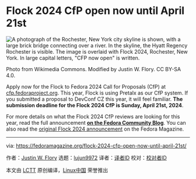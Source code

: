 [#]: subject: "Flock 2024 CfP open now until April 21st"
[#]: via: "https://fedoramagazine.org/flock-2024-cfp-open-now-until-april-21st/"
[#]: author: "Justin W. Flory https://fedoramagazine.org/author/jflory7/"
[#]: collector: "lujun9972/lctt-scripts-1705972010"
[#]: translator: " "
[#]: reviewer: " "
[#]: publisher: " "
[#]: url: " "

Flock 2024 CfP open now until April 21st
======

![A photograph of the Rochester, New York city skyline is shown, with a large brick bridge connecting over a river. In the skyline, the Hyatt Regency Rochester is visible. The image is overlaid with Flock 2024, Rochester, New York. In large capital letters, "CFP now open" is written.][1]

Photo from Wikimedia Commons. Modified by Justin W. Flory. CC BY-SA 4.0.

Apply now for the Flock to Fedora 2024 Call for Proposals (CfP) at [cfp.fedoraproject.org][2]. This year, Flock is using Pretalx as our CfP system. If you submitted a proposal to DevConf CZ this year, it will feel familiar. **The submission deadline for the Flock 2024 CfP is Sunday, April 21st, 2024**.

For more details on what the Flock 2024 CfP reviews are looking for this year, read the full announcement **[on the Fedora Community Blog][3]**. You can also read the [original Flock 2024 announcement][4] on the Fedora Magazine.

--------------------------------------------------------------------------------

via: https://fedoramagazine.org/flock-2024-cfp-open-now-until-april-21st/

作者：[Justin W. Flory][a]
选题：[lujun9972][b]
译者：[译者ID](https://github.com/译者ID)
校对：[校对者ID](https://github.com/校对者ID)

本文由 [LCTT](https://github.com/LCTT/TranslateProject) 原创编译，[Linux中国](https://linux.cn/) 荣誉推出

[a]: https://fedoramagazine.org/author/jflory7/
[b]: https://github.com/lujun9972
[1]: https://fedoramagazine.org/wp-content/uploads/2024/03/flock-2024-cfp-until-april-21st-816x345.jpg
[2]: https://cfp.fedoraproject.org/flock-2024/cfp
[3]: https://communityblog.fedoraproject.org/flock-2024-cfp-until-april-21st/
[4]: https://fedoramagazine.org/flock-2024-rochester-new-york/

